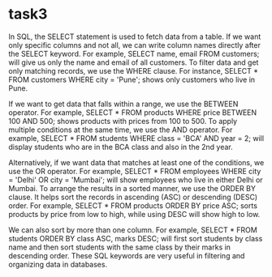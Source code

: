 # task3
In SQL, the SELECT statement is used to fetch data from a table. If we want only specific columns and not all, we can write column names directly after the SELECT keyword. For example, SELECT name, email FROM customers; will give us only the name and email of all customers. To filter data and get only matching records, we use the WHERE clause. For instance, SELECT * FROM customers WHERE city = 'Pune'; shows only customers who live in Pune.

If we want to get data that falls within a range, we use the BETWEEN operator. For example, SELECT * FROM products WHERE price BETWEEN 100 AND 500; shows products with prices from 100 to 500. To apply multiple conditions at the same time, we use the AND operator. For example, SELECT * FROM students WHERE class = 'BCA' AND year = 2; will display students who are in the BCA class and also in the 2nd year.

Alternatively, if we want data that matches at least one of the conditions, we use the OR operator. For example, SELECT * FROM employees WHERE city = 'Delhi' OR city = 'Mumbai'; will show employees who live in either Delhi or Mumbai. To arrange the results in a sorted manner, we use the ORDER BY clause. It helps sort the records in ascending (ASC) or descending (DESC) order. For example, SELECT * FROM products ORDER BY price ASC; sorts products by price from low to high, while using DESC will show high to low.

We can also sort by more than one column. For example, SELECT * FROM students ORDER BY class ASC, marks DESC; will first sort students by class name and then sort students with the same class by their marks in descending order. These SQL keywords are very useful in filtering and organizing data in databases.
